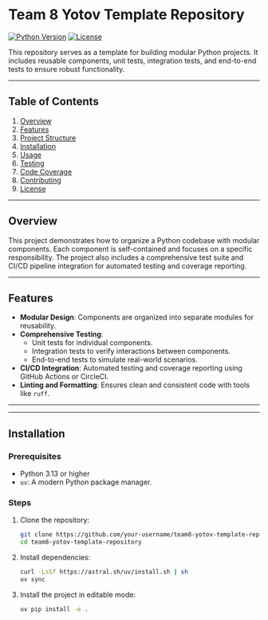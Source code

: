 # Team 8 Yotov Template Repository

[![Python Version](https://img.shields.io/badge/python-3.13-blue)](https://www.python.org/)
[![License](https://img.shields.io/badge/license-Apache%202.0-green)](LICENSE)

This repository serves as a template for building modular Python projects. It includes reusable components, unit tests, integration tests, and end-to-end tests to ensure robust functionality.

---

## Table of Contents

1. [Overview](#overview)
2. [Features](#features)
3. [Project Structure](#project-structure)
4. [Installation](#installation)
5. [Usage](#usage)
6. [Testing](#testing)
7. [Code Coverage](#code-coverage)
8. [Contributing](#contributing)
9. [License](#license)

---

## Overview

This project demonstrates how to organize a Python codebase with modular components. Each component is self-contained and focuses on a specific responsibility. The project also includes a comprehensive test suite and CI/CD pipeline integration for automated testing and coverage reporting.

---

## Features

- **Modular Design**: Components are organized into separate modules for reusability.
- **Comprehensive Testing**:
  - Unit tests for individual components.
  - Integration tests to verify interactions between components.
  - End-to-end tests to simulate real-world scenarios.
- **CI/CD Integration**: Automated testing and coverage reporting using GitHub Actions or CircleCI.
- **Linting and Formatting**: Ensures clean and consistent code with tools like `ruff`.

---


---

## Installation

### Prerequisites

- Python 3.13 or higher
- `uv`: A modern Python package manager.

### Steps

1. Clone the repository:
   ```bash
   git clone https://github.com/your-username/team8-yotov-template-repository.git
   cd team8-yotov-template-repository
2. Install dependencies:
   ```bash
   curl -LsSf https://astral.sh/uv/install.sh | sh
   uv sync
3. Install the project in editable mode:
   ```bash
   uv pip install -e .

   
